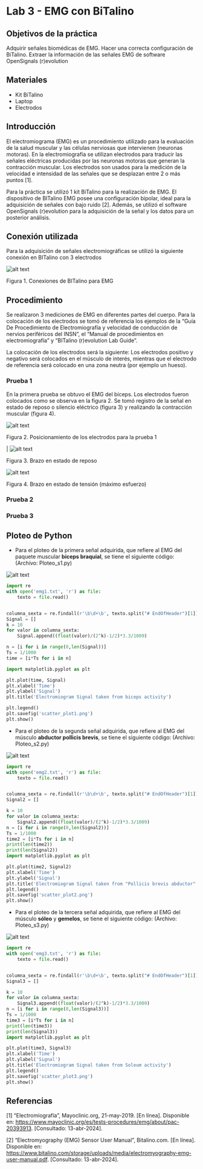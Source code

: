 # Lab 3 - EMG con BiTalino

##  Objetivos de la práctica
Adquirir señales biomédicas de EMG.
Hacer una correcta configuración de BiTalino.
Extraer la información de las señales EMG de software OpenSignals (r)evolution

## Materiales
- Kit BiTalino
- Laptop
- Electrodos

## Introducción

El electromiograma (EMG) es un procedimiento utilizado para la evaluación de la salud muscular y las células nerviosas que intervienen (neuronas motoras). En la electromiografía se utilizan electrodos para traducir las señales eléctricas producidas por las neuronas motoras que generan la contracción muscular. Los electrodos son usados para la medición de la velocidad e intensidad de las señales que se desplazan entre 2 o más puntos [1].

Para la práctica se utilizó 1 kit BiTalino para la realización de EMG. El dispositivo de BITalino EMG posee una configuración bipolar, ideal para la adquisición de señales con bajo ruido [2]. Además, se utilizó el software OpenSignals (r)evolution para la adquisición de la señal y los datos para un posterior análisis.

## Conexión utilizada

Para la adquisición de señales electromiográficas se utilizó la siguiente conexión en BITalino con 3 electrodos

![alt text](image.png)

Figura 1. Conexiones de BITalino para EMG

## Procedimiento

Se realizaron 3 mediciones de EMG en diferentes partes del cuerpo. Para la colocación de los electrodos se tomó de referencia los ejemplos de la “Guía De Procedimiento de Electromiografía y velocidad de conducción de nervios periféricos del INSN”, el “Manual de procedimientos en electromiografía” y “BITalino (r)evolution Lab Guide”.  

La colocación de los electrodos será la siguiente: Los electrodos positivo y negativo será colocados en el músculo de interés, mientras que el electrodo de referencia será colocado en una zona neutra (por ejemplo un hueso).

### Prueba 1

En la primera prueba se obtuvo el EMG del bíceps. Los electrodos fueron colocados como se observa en la figura 2. Se tomó registro de la señal en estado de reposo o silencio eléctrico (figura 3) y realizando la contracción muscular (figura 4).

![alt text](image-1.png)

Figura 2. Posicionamiento de los electrodos para la prueba 1

| ![alt text](image-2.png)

Figura 3. Brazo en estado de reposo

![alt text](image-3.png)

Figura 4. Brazo en estado de tensión (máximo esfuerzo)

### Prueba 2

### Prueba 3

##  Ploteo de Python

- Para el ploteo de la primera señal adquirida, que refiere al EMG del paquete muscular **biceps braquial**, se tiene el siguiente código: 
(Archivo: Ploteo_s1.py)

![alt text](scatter_plot1.png)

```python
import re
with open('emg1.txt', 'r') as file:
    texto = file.read()


columna_sexta = re.findall(r'\b\d+\b', texto.split("# EndOfHeader")[1])
Signal = []
k = 10
for valor in columna_sexta:
    Signal.append((float(valor)/(2^k)-1/2)*3.3/1009)

n = [i for i in range(0,len(Signal))]
Ts = 1/1000
time = [i*Ts for i in n]

import matplotlib.pyplot as plt

plt.plot(time, Signal)
plt.xlabel('Time')
plt.ylabel('Signal')
plt.title('Electromiogram Signal taken from biceps activity')

plt.legend()
plt.savefig('scatter_plot1.png')
plt.show()
```
- Para el ploteo de la segunda señal adquirida, que refiere al EMG del músculo __abductor pollicis brevis__, se tiene el siguiente código: 
(Archivo: Ploteo_s2.py)

![alt text](scatter_plot2.png)

```python 
import re
with open('emg2.txt', 'r') as file:
    texto = file.read()


columna_sexta = re.findall(r'\b\d+\b', texto.split("# EndOfHeader")[1])
Signal2 = []

k = 10
for valor in columna_sexta:
    Signal2.append((float(valor)/(2^k)-1/2)*3.3/1009)
n = [i for i in range(0,len(Signal2))]
Ts = 1/1000
time2 = [i*Ts for i in n]
print(len(time2))
print(len(Signal2))
import matplotlib.pyplot as plt

plt.plot(time2, Signal2)
plt.xlabel('Time')
plt.ylabel('Signal')
plt.title('Electromiogram Signal taken from "Pollicis brevis abductor" activity')
plt.legend()
plt.savefig('scatter_plot2.png')
plt.show()

```
- Para el ploteo de la tercera señal adquirida, que refiere al EMG del músculo __sóleo__ y __gemelos__, se tiene el siguiente código: 
(Archivo: Ploteo_s3.py)

![alt text](scatter_plot3.png)

```python
import re
with open('emg3.txt', 'r') as file:
    texto = file.read()


columna_sexta = re.findall(r'\b\d+\b', texto.split("# EndOfHeader")[1])
Signal3 = []

k = 10
for valor in columna_sexta:
    Signal3.append((float(valor)/(2^k)-1/2)*3.3/1009)
n = [i for i in range(0,len(Signal3))]
Ts = 1/1000
time3 = [i*Ts for i in n]
print(len(time3))
print(len(Signal3))
import matplotlib.pyplot as plt

plt.plot(time3, Signal3)
plt.xlabel('Time')
plt.ylabel('Signal')
plt.title('Electromiogram Signal taken from Soleum activity')
plt.legend()
plt.savefig('scatter_plot3.png')
plt.show()
```

## Referencias

[1]  “Electromiografía”, Mayoclinic.org, 21-may-2019. [En línea]. Disponible en: https://www.mayoclinic.org/es/tests-procedures/emg/about/pac-20393913. [Consultado: 13-abr-2024].

[2] “Electromyography (EMG) Sensor User Manual”, Bitalino.com. [En línea]. Disponible en: https://www.bitalino.com/storage/uploads/media/electromyography-emg-user-manual.pdf. [Consultado: 13-abr-2024].